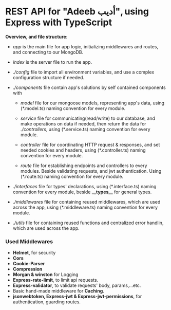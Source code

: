 # REST API for "Adeeb أديب", using Express with TypeScript

**Overview, and file structure**:

- _app_ is the main file for app logic, initializing middlewares and routes, and
  connecting to our MongoDB.

- _index_ is the server file to run the app.

- _./config_ file to import all environment variables, and use a complex
  configuration structure if needed.

- _./components_ file contain app's solutions by self contained components with

  - _model_ file for our mongoose models, representing app's data, using
    (\*.model.ts) naming convention for every module.

  - _service_ file for communicating(read/write) to our database, and make
    operations on data if needed, then return the data for _./controllers_,
    using (\*.service.ts) naming convention for every module.

  - _controller_ file for coordinating HTTP request & responses, and set needed
    cookies and headers, using (\*.controller.ts) naming convention for every
    module.

  - _route_ file for establishing endpoints and controllers to every modules.
    Beside validating requests, and jwt authentication. Using (\*.route.ts)
    naming convention for every module.

- _./interfaces_ file for types' declarations, using (\*.interface.ts) naming
  convention for every module, beside \_**\_types\_\_** for general types.

- _./middlewares_ file for containing reused middlewares, which are used across
  the app, using (\*.middleware.ts) naming convention for every module.

- _./utils_ file for containing reused functions and centralized error handlin, which are used across the app.

### Used Middlewares

- **Helmet**, for security
- **Cors**
- **Cookie-Parser**
- **Compression**
- **Morgan & winston** for Logging
- **Express-rate-limit**, to limit api requests.
- **Express-validator**, to validate requests' body, params,...etc.
- Basic hand-made middleware for **Caching**.
- **jsonwebtoken, Express-jwt & Express-jwt-permissions**, for authentication,
  guarding routes.
